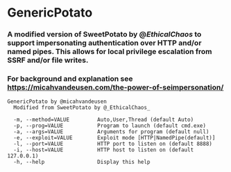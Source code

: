 # GenericPotato
### A modified version of SweetPotato by @_EthicalChaos_ to support impersonating authentication over HTTP and/or named pipes. This allows for local privilege escalation from SSRF and/or file writes.
### For background and explanation see https://micahvandeusen.com/the-power-of-seimpersonation/

```
GenericPotato by @micahvandeusen
  Modified from SweetPotato by @_EthicalChaos_

  -m, --method=VALUE         Auto,User,Thread (default Auto)
  -p, --prog=VALUE           Program to launch (default cmd.exe)
  -a, --args=VALUE           Arguments for program (default null)
  -e, --exploit=VALUE        Exploit mode [HTTP|NamedPipe(default)]
  -l, --port=VALUE           HTTP port to listen on (default 8888)
  -i, --host=VALUE           HTTP host to listen on (default 127.0.0.1)
  -h, --help                 Display this help
```